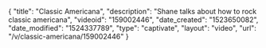 {
    "title": "Classic Americana",
    "description": "Shane talks about how to rock classic americana",
    "videoid": "159002446",
    "date_created": "1523650082",
    "date_modified": "1524337789",
    "type": "captivate",
    "layout": "video",
    "url": "\/v\/classic-americana\/159002446"
}